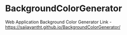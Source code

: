 # BackgroundColorGenerator
Web Application Background Color Generator
Link - https://saijayantht.github.io/BackgroundColorGenerator/
